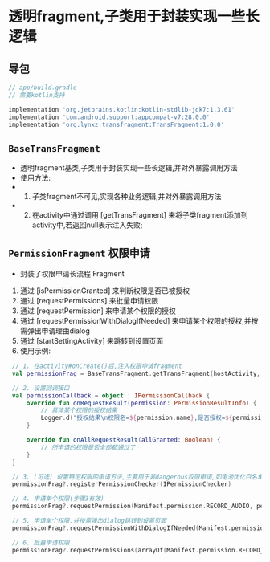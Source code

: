 # 透明fragment,子类用于封装实现一些长逻辑

## 导包
```gradle
// app/build.gradle
// 需要kotlin支持

implementation 'org.jetbrains.kotlin:kotlin-stdlib-jdk7:1.3.61'
implementation 'com.android.support:appcompat-v7:28.0.0'
implementation 'org.lynxz.transfragment:TransFragment:1.0.0'
```

## `BaseTransFragment`
 * 透明fragment基类,子类用于封装实现一些长逻辑,并对外暴露调用方法
 * 使用方法:
 * 1. 子类fragment不可见,实现各种业务逻辑,并对外暴露调用方法
 * 2. 在activity中通过调用 [getTransFragment] 来将子类fragment添加到activity中,若返回null表示注入失败;

 ## `PermissionFragment` 权限申请
 * 封装了权限申请长流程 Fragment
1. 通过 [isPermissionGranted] 来判断权限是否已被授权
2. 通过 [requestPermissions] 来批量申请权限
3. 通过 [requestPermission] 来申请某个权限的授权
4. 通过 [requestPermissionWithDialogIfNeeded] 来申请某个权限的授权,并按需弹出申请理由dialog
5. 通过 [startSettingActivity] 来跳转到设置页面
6. 使用示例:
```kotlin
 // 1. 在activity#onCreate()后,注入权限申请fragment
 val permissionFrag = BaseTransFragment.getTransFragment(hostActivity, "permission_tag", PermissionFragment())

 // 2. 设置回调接口
 val permissionCallback = object : IPermissionCallback {
     override fun onRequestResult(permission: PermissionResultInfo) {
         // 具体某个权限的授权结果
         Logger.d("授权结果\n权限名=${permission.name},是否授权=${permission.granted},是否可再弹出系统权限框=${permission.shouldShowRequestPermissionRationale}")
     }

     override fun onAllRequestResult(allGranted: Boolean) {
         // 所申请的权限是否全部都通过了
     }
 }

 // 3. [可选] 设置特定权限的申请方法,主要用于非dangerous权限申请,如电池优化白名单
 permissionFrag?.registerPermissionChecker(IPermissionChecker)

 // 4. 申请单个权限(步骤3有效)
 permissionFrag?.requestPermission(Manifest.permission.RECORD_AUDIO, permissionCallback)

 // 5. 申请单个权限,并按需弹出dialog跳转到设置页面
 permissionFrag?.requestPermissionWithDialogIfNeeded(Manifest.permission.RECORD_AUDIO, "缺少录音权限", "请点击确定按钮到设置页面开启权限", permissionCallback)

 // 6. 批量申请权限
 permissionFrag?.requestPermissions(arrayOf(Manifest.permission.RECORD_AUDIO, Manifest.permission.CAMERA), permissionCallback)
 ```